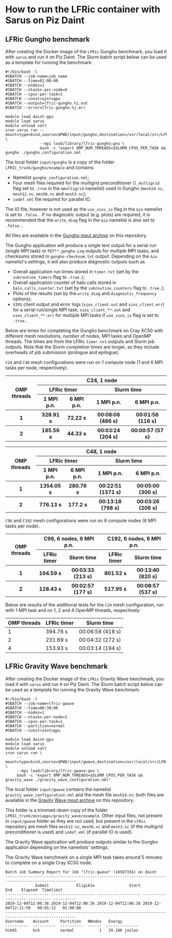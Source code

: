 # How to run the LFRic container with Sarus on Piz Daint

## LFRic Gungho benchmark

After creating the Docker image of the `LFRic` Gungho benchmark, you load it with
`sarus` and run it on Piz Daint. The Slurm batch script below can be used as a
template for running the benchmark:
```
#!/bin/bash -l
#SBATCH --job-name=job_name
#SBATCH --time=01:00:00
#SBATCH --nodes=1
#SBATCH --ntasks-per-node=6
#SBATCH --cpus-per-task=1
#SBATCH --constraint=gpu
#SBATCH --output=lfric-gungho.%j.out
#SBATCH --error=lfric-gungho.%j.err

module load daint-gpu
module load sarus
module unload xalt
srun sarus run --mount=type=bind,source=$PWD/input/gungho,destination=/usr/local/src/LFRic_trunk/gungho/example \
               --mpi load/library/lfric-gungho:gnu \
               bash -c "export OMP_NUM_THREADS=$SLURM_CPUS_PER_TASK && gungho ./gungho_configuration.nml
```

The local folder `input/gungho` is a copy of the folder
`LFRIC_trunk/gungho/example` and contains:

- Namelist `gungho_configuration.nml`;
- Four mesh files required for the multigrid preconditioner (`l_multigrid` flag
  set to `.true` in the `&multigrid` namelist) used in Gungho (`mesh24.nc`,
  `mesh12.nc`, `mesh6.nc` and `mesh3.nc`);
- `iodef.xml` file required for parallel IO.

The IO file, however is not used as the `use_xios_io` flag in the `&io`
namelist is set to `.false.`. If no diagnostic output (e.g. plots) are
required, it is recommended that the `write_diag` flag in the `&io`
namelist is also set to `.false.`.

All files are available in the
[Gungho input archive](https://github.com/eth-cscs/ContainerHackathon/blob/master/LFRIC/docker/input-gungho.tar.gz)
on this repository.

The Gungho application will produce a single text output for a serial run
(single MPI task) or `PET**.gungho.Log` outputs for multiple MPI tasks, and
checksums stored in `gungho-checksum.txt` output. Depending on the `&io`
namelist's settings, it will also produce diagnostic outputs such as

* Overall application run times stored in `timer.txt` (set by the
  `subroutine_timers` flag to `.true.`);
* Overall application counter of halo calls stored in `halo_calls_counter.txt`
  (set by the `subroutine_counters` flag to `.true.`);
* Plots of the results (set by the `write_diag` and `diagnostic_frequency`
  options);
* `XIOS` client output and error logs (`xios_client.out` and `xios_client.err`)
  for a serial run/single MPI task; `xios_client_**.out` and `xios_client_**.err`
  for multiple MPI tasks if `use_xios_io` flag is set to `.true.`.

Below are times for completing the Gungho benchmark on Cray XC50 with different
mesh resolutions, number of nodes, MPI tasks and OpenMP threads. The times are
from the LFRic `timer.txt` outputs and Slurm job outputs. Note that the Slurm
completion times are longer, as they include overheads of job submission
(prologue and epilogue).

`C24` and `C48` mesh configurations were run on 1 compute node (1 and 6 MPI
tasks per node, respectively).

<table>
    <thead>
        <tr>
            <th rowspan=3>OMP threads</th>
            <th colspan=4>C24, 1 node</th>
        </tr>
        <tr>
            <th colspan=2>LFRic timer</th>
            <th colspan=2>Slurm time</th>
        </tr>
        <tr>
            <th>1 MPI p.n.</th>
            <th>6 MPI p.n.</th>
            <th>1 MPI p.n.</th>
            <th>6 MPI p.n.</th>
        </tr>
    </thead>
    <tbody>
        <tr>
            <th>1</th>
            <th>328.91 s</th>
            <th>72.22 s</th>
            <th>00:08:06 (486 s)</th>
            <th>00:01:56 (116 s)</th>
        </tr>
        <tr>
            <th>2</th>
            <th>185.56 s</th>
            <th>44.33 s</th>
            <th>00:03:24 (204 s)</th>
            <th>00:00:57 (57 s)</th>
        </tr>
    </tbody>
</table>

<table>
    <thead>
        <tr>
            <th rowspan=3>OMP threads</th>
            <th colspan=4>C48, 1 node</th>
        </tr>
        <tr>
            <th colspan=2>LFRic timer</th>
            <th colspan=2>Slurm time</th>
        </tr>
        <tr>
            <th>1 MPI p.n.</th>
            <th>6 MPI p.n.</th>
            <th>1 MPI p.n.</th>
            <th>6 MPI p.n.</th>
        </tr>
    </thead>
    <tbody>
        <tr>
            <th>1</th>
            <th>1354.05 s</th>
            <th>280.76 s</th>
            <th>00:22:51 (1371 s)</th>
            <th>00:05:00 (300 s)</th>
        </tr>
        <tr>
            <th>2</th>
            <th>776.13 s</th>
            <th>177.2 s</th>
            <th>00:13:18 (798 s)</th>
            <th>00:03:26 (206 s)</th>
        </tr>
    </tbody>
</table>

`C96` and `C192` mesh configurations were run on 6 compute nodes (6 MPI tasks
per node).

<table>
    <thead>
        <tr>
            <th rowspan=2>OMP threads</th>
            <th colspan=2>C96, 6 nodes, 6 MPI p.n.</th>
            <th colspan=2>C192, 6 nodes, 6 MPI p.n.</th>
        </tr>
        <tr>
            <th colspan=1>LFRic timer</th>
            <th colspan=1>Slurm time</th>
            <th colspan=1>LFRic timer</th>
            <th colspan=1>Slurm time</th>
        </tr>
    </thead>
    <tbody>
        <tr>
            <th>1</th>
            <th>194.59 s</th>
            <th>00:03:33 (213 s)</th>
            <th>801.52 s</th>
            <th>00:13:40 (820 s)</th>
        </tr>
        <tr>
            <th>2</th>
            <th>128.43 s</th>
            <th>00:02:57 (177 s)</th>
            <th>517.95 s</th>
            <th>00:08:57 (537 s)</th>
        </tr>
    </tbody>
</table>

Below are results of the additional tests for the `C24` mesh configuration,
run with 1 MPI task and on 1, 2 and 4 OpenMP threads, respectively:

| OMP threads  | LFRic timer | Slurm time       |
|--------------|-------------|------------------|
|       1      |  394.76 s   | 00:06:58 (418 s) |
|       2      |  231.69 s   | 00:04:32 (272 s) |
|       4      |  153.93 s   | 00:03:14 (194 s) |

## LFRic Gravity Wave benchmark

After creating the Docker image of the `LFRic` Gravity Wave benchmark, you load
it with `sarus` and run it on Piz Daint. The Slurm batch script below can be used
as a template for running the Gravity Wave benchmark:
```
#!/bin/bash -l
#SBATCH --job-name=lfric-gwave
#SBATCH --time=00:30:00
#SBATCH --nodes=1
#SBATCH --ntasks-per-node=1
#SBATCH --cpus-per-task=1
#SBATCH --partition=normal
#SBATCH --constraint=gpu

module load daint-gpu
module load sarus
module unload xalt
srun sarus run \ 
     --mount=type=bind,source=$PWD/input/gwave,destination=/usr/local/src/LFRic_trunk/gwave/example \
     --mpi load/library/lfric-gwave:gnu \
     bash -c "export OMP_NUM_THREADS=$SLURM_CPUS_PER_TASK && gravity_wave ./gravity_wave_configuration.nml"
```

The local folder `input/gwave` contains the namelist `gravity_wave_configuration.nml`
and the mesh file `mesh24.nc`: both files are available in the
[Gravity Wave input archive](https://github.com/eth-cscs/ContainerHackathon/blob/master/LFRIC/docker/input-gwave.tar.gz)
on this repository.

This folder is a trimmed-down copy of the folder
`LFRIC_trunk/miniapps/gravity_wave/example`. Other input files, not present
in `input/gwave` folder as they are not used, but present in the `LFRic`
repository are mesh files `mesh12.nc`, `mesh6.nc` and `mesh3.nc` (if the
multigrid preconditioner is used) and `iodef.xml` (if parallel IO is used).

The Gravity Wave application will produce outputs similar to the Gungho
application depending on the namelists' settings.

The Gravity Wave benchmark on a single MPI task takes around 5 minutes to
complete on a single Cray XC50 node:

```
Batch Job Summary Report for Job "lfric-gwave" (18507334) on daint
-----------------------------------------------------------------------------------------------------
             Submit            Eligible               Start                 End    Elapsed  Timelimit
------------------- ------------------- ------------------- ------------------- ---------- ----------
2019-12-04T12:06:36 2019-12-04T12:06:36 2019-12-04T12:06:38 2019-12-04T12:11:50   00:05:12   01:00:00
-----------------------------------------------------------------------------------------------------
Username    Account     Partition   NNodes   Energy
----------  ----------  ----------  ------  --------------
hck01       hck         normal           1   29.18K joules
```

